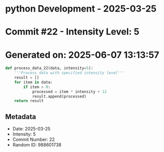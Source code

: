 ﻿# python Development - 2025-03-25
# Commit #22 - Intensity Level: 5
# Generated on: 2025-06-07 13:13:57
```python
def process_data_22(data, intensity=5):
    '''Process data with specified intensity level'''
    result = []
    for item in data:
        if item > 0:
            processed = item * intensity + 12
            result.append(processed)
    return result
```
## Metadata
- Date: 2025-03-25
- Intensity: 5
- Commit Number: 22
- Random ID: 988601738
